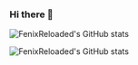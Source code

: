 ### Hi there 👋

<!--
**FenixReloaded/FenixReloaded** is a ✨ _special_ ✨ repository because its `README.md` (this file) appears on your GitHub profile.

Here are some ideas to get you started:

- 🔭 I’m currently working on ...
- 🌱 I’m currently learning ...
- 👯 I’m looking to collaborate on ...
- 🤔 I’m looking for help with ...
- 💬 Ask me about ...
- 📫 How to reach me: ...
- 😄 Pronouns: ...
- ⚡ Fun fact: ...
-->


![FenixReloaded's GitHub stats](https://github-readme-stats.vercel.app/api?username=FenixReloaded&show=reviews,discussions_started,discussions_answered,prs_merged,prs_merged_percentage,show_icons=true&theme=radical)

![FenixReloaded's GitHub stats](https://github-readme-stats.vercel.app/api?username=FenixReloaded&show_icons=true)


